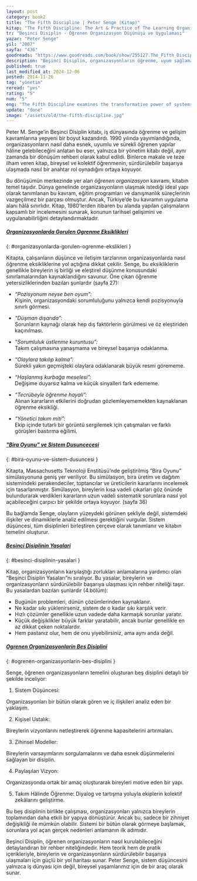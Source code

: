 ```yaml
---
layout: post
category: book2
title: "The Fifth Discipline | Peter Senge (Kitap)"
kitap: "The Fifth Discipline: The Art & Practice of The Learning Organization"
tr: "Beşinci Disiplin - Öğrenen Organizasyon Düşünüşü ve Uygulaması"
yazar: "Peter Senge"
yil: "2007"
sayfa: "436"
goodreads: "https://www.goodreads.com/book/show/255127.The_Fifth_Discipline"
description: "Beşinci Disiplin, organizasyonların öğrenme, uyum sağlama ve yenilikçi düşünceyle sürdürülebilir başarıya ulaşmalarını sağlayan beş temel disiplini ve sistem düşüncesinin dönüştürücü etkisini ele alıyor."
published: true
last_modified_at: 2024-12-06
posted: 2014-11-26
tag: "yönetim"
reread: "yes"
rating: "5"
num: "5"
eng: "The Fifth Discipline examines the transformative power of systems thinking and outlines five core disciplines that enable organizations to learn, adapt, and thrive in an ever-changing world."
update: "done"
image: "/assets/old/the-fifth-discipline.jpg"
---
```


Peter M. Senge’in Beşinci Disiplin kitabı, iş dünyasında öğrenme ve gelişim kavramlarına yepyeni bir boyut kazandırdı. 1990 yılında yayımlandığında, organizasyonların nasıl daha esnek, uyumlu ve sürekli öğrenen yapılar hâline gelebileceğini anlatan bu eser, yalnızca bir yönetim kitabı değil, aynı zamanda bir dönüşüm rehberi olarak kabul edildi. Binlerce makale ve teze ilham veren kitap, bireysel ve kolektif öğrenmenin, sürdürülebilir başarıya ulaşmada nasıl bir anahtar rol oynadığını ortaya koyuyor.

Bu dönüşümün merkezinde yer alan _öğrenen organizasyon_ kavramı, kitabın temel taşıdır. Dünya genelinde organizasyonların ulaşmak istediği ideal yapı olarak tanımlanan bu kavram, eğitim programları ve danışmanlık süreçlerinin vazgeçilmez bir parçası olmuştur. Ancak, Türkiye’de bu kavramın uygulama alanı hâlâ sınırlıdır. Kitap, 1980’lerden itibaren bu alanda yapılan çalışmaların kapsamlı bir incelemesini sunarak, konunun tarihsel gelişimini ve uygulanabilirliğini detaylandırmaktadır.

##### [Organizasyonlarda Gorulen Ogrenme Eksiklikleri](#organizasyonlarda-gorulen-ogrenme-eksiklikleri)

{: #organizasyonlarda-gorulen-ogrenme-ekslikleri }

Kitapta, çalışanların düşünce ve iletişim tarzlarının organizasyonlarda nasıl öğrenme eksikliklerine yol açtığına dikkat çekilir. Senge, bu eksikliklerin genellikle bireylerin iş birliği ve eleştirel düşünme konusundaki sınırlamalarından kaynaklandığını savunur. Öne çıkan öğrenme yetersizliklerinden bazıları şunlardır (sayfa 27):

- _“Pozisyonum neyse ben oyum”:_  
  Kişinin, organizasyondaki sorumluluğunu yalnızca kendi pozisyonuyla sınırlı görmesi.

- _“Düşman dışarıda”:_  
  Sorunların kaynağı olarak hep dış faktörlerin görülmesi ve öz eleştiriden kaçınılması.

- _“Sorumluluk üstlenme kuruntusu”:_  
  Takım çalışmasına yanaşmama ve bireysel başarıya odaklanma.

- _“Olaylara takılıp kalma”:_  
  Sürekli yakın geçmişteki olaylara odaklanarak büyük resmi görememe.

- _“Haşlanmış kurbağa meselesi”:_  
  Değişime duyarsız kalma ve küçük sinyalleri fark edememe.

- _“Tecrübeyle öğrenme hayali”:_  
  Alınan kararların etkilerini doğrudan gözlemleyememekten kaynaklanan öğrenme eksikliği.

- _“Yönetici takım miti”:_  
  Ekip içinde tutarlı bir görüntü sergilemek için çatışmaları ve farklı görüşleri bastırma eğilimi.

##### ["Bira Oyunu" ve Sistem Dusuncecesi](#bira-oyunu-ve-sistem-dusuncesi)

{: #bira-oyunu-ve-sistem-dusuncesi }

Kitapta, Massachusetts Teknoloji Enstitüsü’nde geliştirilmiş “Bira Oyunu” simülasyonuna geniş yer veriliyor. Bu simülasyon, bira üretim ve dağıtım sistemindeki perakendeciler, toptancılar ve üreticilerin kararlarını incelemek için tasarlanmıştır. Simülasyon, bireylerin kısa vadeli çıkarları göz önünde bulundurarak verdikleri kararların uzun vadeli sistematik sorunlara nasıl yol açabileceğini çarpıcı bir şekilde ortaya koyuyor. (sayfa 36)

Bu bağlamda Senge, olayların yüzeydeki görünen şekliyle değil, sistemdeki ilişkiler ve dinamiklerle analiz edilmesi gerektiğini vurgular. Sistem düşüncesi, tüm disiplinleri birleştiren çerçeve olarak tanımlanır ve kitabın temelini oluşturur.

##### [Besinci Disiplinin Yasalari](#besinci-disiplinin-yasalari)

{: #besinci-disiplinin-yasalari }

Kitap, organizasyonların karşılaştığı zorlukları anlamalarına yardımcı olan “Beşinci Disiplin Yasaları”nı sıralıyor. Bu yasalar, bireylerin ve organizasyonların sürdürülebilir başarıya ulaşması için rehber niteliği taşır. Bu yasalardan bazıları şunlardır (4.bölüm):

- Bugünün problemleri, dünün çözümlerinden kaynaklanır.
- Ne kadar sıkı yüklenirseniz, sistem de o kadar sıkı karşılık verir.
- Hızlı çözümler genellikle uzun vadede daha karmaşık sorunlar yaratır.
- Küçük değişiklikler büyük farklar yaratabilir, ancak bunlar genellikle en az dikkat çeken noktalardır.
- Hem pastanız olur, hem de onu yiyebilirsiniz, ama aynı anda değil.

##### [Ogrenen Organizasyonlarin Bes Disiplini](#ogrenen-organizasyonlarin-bes-disiplini)

{: #ogrenen-organizasyonlarin-bes-disiplini }

Senge, öğrenen organizasyonların temelini oluşturan beş disiplini detaylı bir şekilde inceliyor:

1. Sistem Düşüncesi:

Organizasyonları bir bütün olarak gören ve iç ilişkileri analiz eden bir yaklaşım.

2. Kişisel Ustalık:

Bireylerin vizyonlarını netleştirerek öğrenme kapasitelerini artırmaları.

3. Zihinsel Modeller:

Bireylerin varsayımlarını sorgulamalarını ve daha esnek düşünmelerini sağlayan bir disiplin.

4. Paylaşılan Vizyon:

Organizasyonda ortak bir amaç oluşturarak bireyleri motive eden bir yapı.

5. Takım Hâlinde Öğrenme:
   Diyalog ve tartışma yoluyla ekiplerin kolektif zekâlarını geliştirme.

Bu beş disiplinin birlikte çalışması, organizasyonları yalnızca bireylerin toplamından daha etkili bir yapıya dönüştürür. Ancak bu, sadece bir zihniyet değişikliği ile mümkün olabilir. Sistemi bir bütün olarak görmeye başlamak, sorunlara yol açan gerçek nedenleri anlamanın ilk adımıdır.

Beşinci Disiplin, öğrenen organizasyonların nasıl kurulabileceğini detaylandıran bir rehber niteliğindedir. Hem teorik hem de pratik içerikleriyle, bireylerin ve organizasyonların sürdürülebilir başarıya ulaşmaları için güçlü bir yol haritası sunar. Peter Senge, sistem düşüncesini yalnızca iş dünyası için değil, bireysel yaşamlarımız için de bir araç olarak sunar.
